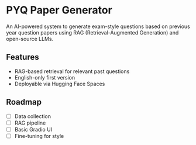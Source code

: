 # PYQ Paper Generator

An AI-powered system to generate exam-style questions based on previous year question papers using RAG (Retrieval-Augmented Generation) and open-source LLMs.

## Features
- RAG-based retrieval for relevant past questions
- English-only first version
- Deployable via Hugging Face Spaces

## Roadmap
- [ ] Data collection
- [ ] RAG pipeline
- [ ] Basic Gradio UI
- [ ] Fine-tuning for style
